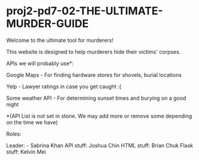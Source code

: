 proj2-pd7-02-THE-ULTIMATE-MURDER-GUIDE
======================================

Welcome to the ultimate tool for murderers!

This website is designed to help murderers hide their victims' corpses.

APIs we will probably use*:

  Google Maps - For finding hardware stores for shovels, burial locations
 
  Yelp - Lawyer ratings in case you get caught :(
 
  Some weather API - For determining sunset times and burying on a good night
  
  *(API List is not set in stone. We may add more or remove some depending on the time we have)
  
  
  
Roles:

  Leader: -       Sabrina Khan
  API stuff:      Joshua Chin
  HTML stuff:     Brian Chuk
  Flask stuff:    Kelvin Mei
